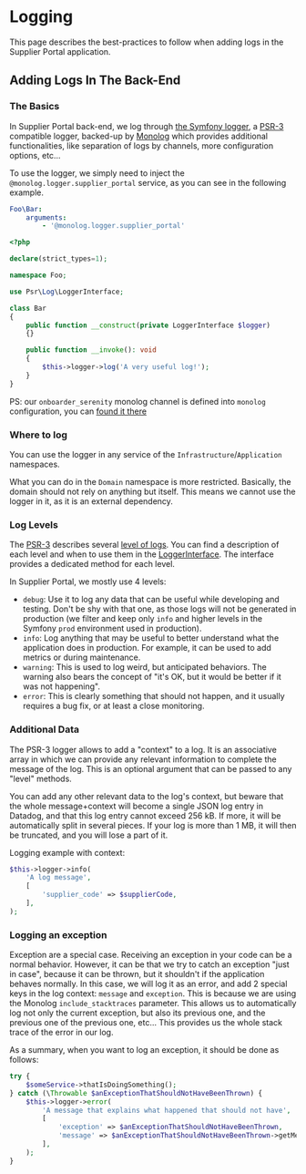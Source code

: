 # Logging

This page describes the best-practices to follow when adding logs in the Supplier Portal application.

## Adding Logs In The Back-End

### The Basics

In Supplier Portal back-end, we log through [the Symfony logger](https://symfony.com/doc/current/logging.html),
a [PSR-3](https://www.php-fig.org/psr/psr-3/) compatible logger, backed-up by [Monolog](https://seldaek.github.io/monolog/)
which provides additional functionalities, like separation of logs by channels, more configuration options, etc…

To use the logger, we simply need to inject the `@monolog.logger.supplier_portal` service, as you can see in the following example.

```yaml
Foo\Bar:
    arguments:
        - '@monolog.logger.supplier_portal'
```

```php
<?php

declare(strict_types=1);

namespace Foo;

use Psr\Log\LoggerInterface;

class Bar
{
    public function __construct(private LoggerInterface $logger)
    {}

    public function __invoke(): void
    {
        $this->logger->log('A very useful log!');
    }
}
```

PS: our `onboarder_serenity` monolog channel is defined into `monolog` configuration, you can [found it there](https://github.com/akeneo/pim-enterprise-dev/blob/c9d3d2e3e2f8d12ea40a9e4da4476b3ca1356dd1/config/packages/prod/monolog.yml#L20-L25)

### Where to log

You can use the logger in any service of the `Infrastructure`/`Application` namespaces.

What you can do in the `Domain` namespace is more restricted. Basically, the domain should not rely on anything but
itself. This means we cannot use the logger in it, as it is an external dependency.

### Log Levels

The [PSR-3](https://www.php-fig.org/psr/psr-3/) describes several [level of logs](https://github.com/php-fig/log/blob/master/src/LogLevel.php).
You can find a description of each level and when to use them in the [LoggerInterface](https://github.com/php-fig/log/blob/master/src/LoggerInterface.php).
The interface provides a dedicated method for each level.

In Supplier Portal, we mostly use 4 levels:
- `debug`: Use it to log any data that can be useful while developing and testing. Don't be shy with that one, as those
  logs will not be generated in production (we filter and keep only `info` and higher levels in the Symfony `prod`
  environment used in production).
- `info`: Log anything that may be useful to better understand what the application does in production. For example, it
  can be used to add metrics or during maintenance.
- `warning`: This is used to log weird, but anticipated behaviors. The warning
  also bears the concept of "it's OK, but it would be better if it was not happening".
- `error`: This is clearly something that should not happen, and it usually requires a bug fix, or at least a close
  monitoring.

### Additional Data

The PSR-3 logger allows to add a "context" to a log. It is an associative array in which we can provide any relevant
information to complete the message of the log. This is an optional argument that can be passed to any "level" methods.

You can add any other relevant data to the log's context, but beware that the whole message+context will become a single
JSON log entry in Datadog, and that this log entry cannot exceed 256 kB.
If more, it will be automatically split in several pieces. If your log is more than 1 MB, it will then be truncated,
and you will lose a part of it.

Logging example with context:

```php
$this->logger->info(
    'A log message',
    [
        'supplier_code' => $supplierCode,
    ],
);
```

### Logging an exception

Exception are a special case. Receiving an exception in your code can be a normal behavior.
However, it can be that we try to catch an exception "just in case", because it can be thrown, but it shouldn't if the
application behaves normally. In this case, we will log it as an error, and add 2 special keys in the log context:
`message` and `exception`. This is because we are using the Monolog `include_stacktraces` parameter. This allows us to
automatically log not only the current exception, but also its previous one, and the previous one of the previous one,
etc… This provides us the whole stack trace of the error in our log.

As a summary, when you want to log an exception, it should be done as follows:
```php
try {
    $someService->thatIsDoingSomething();
} catch (\Throwable $anExceptionThatShouldNotHaveBeenThrown) {
    $this->logger->error(
        'A message that explains what happened that should not have',   // This can be a custom message if the error is anticipated,
        [                                                               //  or just the caught exception message
            'exception' => $anExceptionThatShouldNotHaveBeenThrown,             // It is mandatory to have both parameters
            'message' => $anExceptionThatShouldNotHaveBeenThrown->getMessage(), // for monolog to build the full stacktrace.
        ],
    );
}
```
